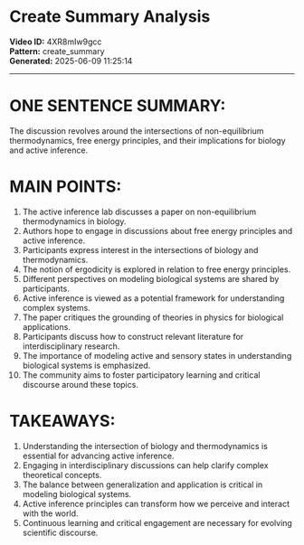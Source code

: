 # Create Summary Analysis

**Video ID:** 4XR8mIw9gcc  
**Pattern:** create_summary  
**Generated:** 2025-06-09 11:25:14  

---

# ONE SENTENCE SUMMARY:
The discussion revolves around the intersections of non-equilibrium thermodynamics, free energy principles, and their implications for biology and active inference.

# MAIN POINTS:
1. The active inference lab discusses a paper on non-equilibrium thermodynamics in biology.
2. Authors hope to engage in discussions about free energy principles and active inference.
3. Participants express interest in the intersections of biology and thermodynamics.
4. The notion of ergodicity is explored in relation to free energy principles.
5. Different perspectives on modeling biological systems are shared by participants.
6. Active inference is viewed as a potential framework for understanding complex systems.
7. The paper critiques the grounding of theories in physics for biological applications.
8. Participants discuss how to construct relevant literature for interdisciplinary research.
9. The importance of modeling active and sensory states in understanding biological systems is emphasized.
10. The community aims to foster participatory learning and critical discourse around these topics.

# TAKEAWAYS:
1. Understanding the intersection of biology and thermodynamics is essential for advancing active inference.
2. Engaging in interdisciplinary discussions can help clarify complex theoretical concepts.
3. The balance between generalization and application is critical in modeling biological systems.
4. Active inference principles can transform how we perceive and interact with the world.
5. Continuous learning and critical engagement are necessary for evolving scientific discourse.